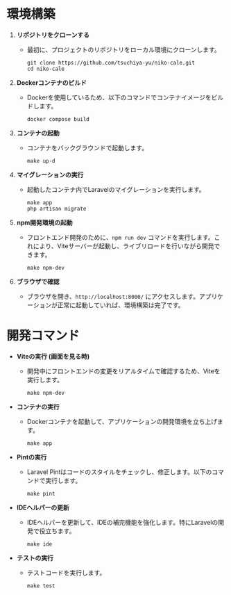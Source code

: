 # 環境構築

1. **リポジトリをクローンする**
   - 最初に、プロジェクトのリポジトリをローカル環境にクローンします。
     ```shell
     git clone https://github.com/tsuchiya-yu/niko-cale.git
     cd niko-cale
     ```

2. **Dockerコンテナのビルド**
   - Dockerを使用しているため、以下のコマンドでコンテナイメージをビルドします。
     ```shell
     docker compose build
     ```

3. **コンテナの起動**
   - コンテナをバックグラウンドで起動します。
     ```shell
     make up-d
     ```

4. **マイグレーションの実行**
   - 起動したコンテナ内でLaravelのマイグレーションを実行します。
     ```shell
     make app
     php artisan migrate
     ```

5. **npm開発環境の起動**
   - フロントエンド開発のために、`npm run dev` コマンドを実行します。これにより、Viteサーバーが起動し、ライブリロードを行いながら開発できます。
     ```shell
     make npm-dev
     ```

6. **ブラウザで確認**
   - ブラウザを開き、`http://localhost:8000/` にアクセスします。アプリケーションが正常に起動していれば、環境構築は完了です。

# 開発コマンド

- **Viteの実行 (画面を見る時)**
  - 開発中にフロントエンドの変更をリアルタイムで確認するため、Viteを実行します。
    ```shell
    make npm-dev
    ```

- **コンテナの実行**
  - Dockerコンテナを起動して、アプリケーションの開発環境を立ち上げます。
    ```shell
    make app
    ```

- **Pintの実行**
  - Laravel Pintはコードのスタイルをチェックし、修正します。以下のコマンドで実行します。
    ```shell
    make pint
    ```

- **IDEヘルパーの更新**
  - IDEヘルパーを更新して、IDEの補完機能を強化します。特にLaravelの開発で役立ちます。
    ```shell
    make ide
    ```

- **テストの実行**
  - テストコードを実行します。
    ```shell
    make test
    ```
